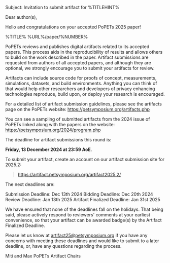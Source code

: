 Subject: Invitation to submit artifact for %TITLEHINT%

Dear author(s),

Hello and congratulations on your accepted PoPETs 2025 paper!

%TITLE%
%URL%/paper/%NUMBER%

PoPETs reviews and publishes digital artifacts related to its accepted papers. This process aids in the reproducibility of results and allows others to build on the work described in the paper. Artifact submissions are requested from authors of all accepted papers, and although they are optional, we strongly encourage you to submit your artifacts for review.

Artifacts can include source code for proofs of concept, measurements, simulations, datasets, and build environments. Anything you can think of that would help other researchers and developers of privacy enhancing technologies reproduce, build upon, or deploy your research is encouraged.

For a detailed list of artifact submission guidelines, please see the artifacts page on the PoPETs website: https://petsymposium.org/artifacts.php

You can see a sampling of submitted artifacts from the 2024 issue of PoPETs linked along with the papers on the website:
https://petsymposium.org/2024/program.php

The deadline for artifact submissions this round is:

  **Friday, 13 December 2024 at 23:59 AoE**.

To submit your artifact, create an account on our artifact submission
site for 2025.2: 
  > https://artifact.petsymposium.org/artifact2025.2/ 

The next deadlines are:

Submission Deadline:          Dec 13th 2024
Bidding Deadline:             Dec 20th 2024
Review Deadline:              Jan 13th 2025
Artifact Finalized Deadline:  Jan 31st 2025

We have ensured that none of the deadlines fall on the holidays. That being said, please actively respond to reviewers' comments at your earliest convenience, so that your artifact can be awarded badge(s) by the Artifact Finalized Deadline.

Please let us know at <artifact25@petsymposium.org> if you have any concerns with meeting these deadlines and would like to submit to a later deadline, or, have any questions regarding the process.

Miti and Max
PoPETs Artifact Chairs
